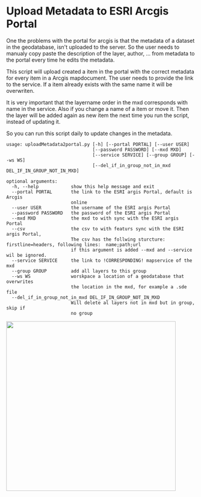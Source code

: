 Upload Metadata to ESRI Arcgis Portal 
===================

One the problems with the portal for arcgis is that the metadata of a dataset in the geodatabase, isn't uploaded to the  server. So the user needs to manualy copy paste the description of the layer, author, ... from metadata to the portal every time he edits the metadata.

This script will upload created a item in the portal with the correct metadata for every item in a Arcgis mapdocument. The user needs to provide the link to the service. If a item already exists with the same name it will be overwriten. 

It is very important that the layername order in the mxd corresponds with name in the service. Also if you change a name of a item or move it. Then the layer will be added again as new item the next time you run the script, instead of updating it. 

So you can run this script daily to update changes in the metadata. 

    usage: uploadMetadata2portal.py [-h] [--portal PORTAL] [--user USER]
                                    [--password PASSWORD] [--mxd MXD]
                                    [--service SERVICE] [--group GROUP] [--ws WS]
                                    [--del_if_in_group_not_in_mxd DEL_IF_IN_GROUP_NOT_IN_MXD]

    optional arguments:
      -h, --help            show this help message and exit
      --portal PORTAL       the link to the ESRI argis Portal, default is Arcgis
                            online
      --user USER           the username of the ESRI argis Portal
      --password PASSWORD   the password of the ESRI argis Portal
      --mxd MXD             the mxd to with sync with the ESRI argis Portal
      --csv                 the csv to with featurs sync with the ESRI argis Portal, 
                            The csv has the follwing sturcture: firstline=headers, following lines:  name;path;url
                            if this argument is added --mxd and --service wil be ignored.
      --service SERVICE     the link to !CORRESPONDING! mapservice of the mxd
      --group GROUP         add all layers to this group
      --ws WS               worskpace a location of a geodatabase that overwrites
                            the location in the mxd, for example a .sde file
      --del_if_in_group_not_in_mxd DEL_IF_IN_GROUP_NOT_IN_MXD
                            Will delete al layers not in mxd but in group, skip if
                            no group

      
<img  width="450" src="https://docs.google.com/drawings/d/1sMhr11r6yopZ8S7nIzhhvZ8qKXnxMBoFWQJmwiquWqw/pub?w=926&amp;h=926">
